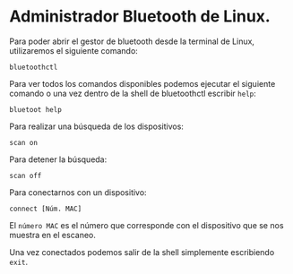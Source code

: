 # Administrador Bluetooth de Linux.

Para poder abrir el gestor de bluetooth desde la terminal de Linux, utilizaremos el siguiente comando:

    bluetoothctl
    
Para ver todos los comandos disponibles podemos ejecutar el siguiente comando o una vez dentro de la shell
de bluetoothctl escribir `help`:

    bluetoot help
    
Para realizar una búsqueda de los dispositivos:

    scan on
    
Para detener la búsqueda:

    scan off
   
Para conectarnos con un dispositivo:

    connect [Núm. MAC]
    
El `número MAC` es el número que corresponde con el dispositivo que se nos muestra en el escaneo. 

Una vez conectados podemos salir de la shell simplemente escribiendo `exit`.


